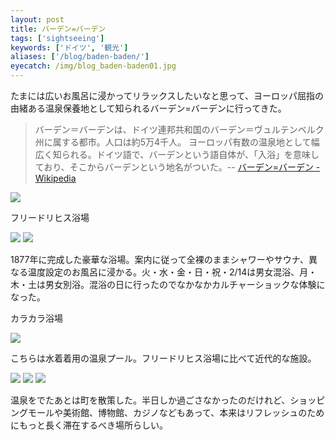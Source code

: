 ```yaml
---
layout: post
title: バーデン=バーデン
tags: ['sightseeing']
keywords: ['ドイツ', '観光']
aliases: ['/blog/baden-baden/']
eyecatch: /img/blog_baden-baden01.jpg
---
```


たまには広いお風呂に浸かってリラックスしたいなと思って、ヨーロッパ屈指の由緒ある温泉保養地として知られるバーデン=バーデンに行ってきた。

> バーデン＝バーデンは、ドイツ連邦共和国のバーデン＝ヴュルテンベルク州に属する都市。人口は約5万4千人。 ヨーロッパ有数の温泉地として幅広く知られる。ドイツ語で、バーデンという語自体が、「入浴」を意味しており、そこからバーデンという地名がついた。-- [バーデン=バーデン - Wikipedia](https://ja.wikipedia.org/wiki/%E3%83%90%E3%83%BC%E3%83%87%E3%83%B3%EF%BC%9D%E3%83%90%E3%83%BC%E3%83%87%E3%83%B3)

<img src="/img/blog_baden-baden01.jpg" class="image-on-frame image-fade">

<p class="injection-center">フリードリヒス浴場</p>

<img src="/img/blog_baden-baden02.jpg" class="image-on-frame image-fade">

<img src="/img/blog_baden-baden03.jpg" class="image-on-frame image-fade">

1877年に完成した豪華な浴場。案内に従って全裸のままシャワーやサウナ、異なる温度設定のお風呂に浸かる。火・水・金・日・祝・2/14は男女混浴、月・木・土は男女別浴。混浴の日に行ったのでなかなかカルチャーショックな体験になった。

<p class="injection-center">カラカラ浴場</p>

<img src="/img/blog_baden-baden04.jpg" class="image-on-frame image-fade">

こちらは水着着用の温泉プール。フリードリヒス浴場に比べて近代的な施設。

<img src="/img/blog_baden-baden05.jpg" class="image-on-frame image-fade">

<img src="/img/blog_baden-baden06.jpg" class="image-on-frame image-fade">

<img src="/img/blog_baden-baden07.jpg" class="image-on-frame image-fade">

温泉をでたあとは町を散策した。半日しか過ごさなかったのだけれど、ショッピングモールや美術館、博物館、カジノなどもあって、本来はリフレッシュのためにもっと長く滞在するべき場所らしい。